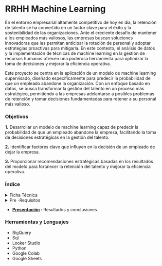 # RRHH Machine Learning

En el entorno empresarial altamente competitivo de hoy en día, la retención de talento se ha convertido en un factor clave para el éxito y la sostenibilidad de las organizaciones. Ante el creciente desafío de mantener a los empleados más valiosos, las empresas buscan soluciones innovadoras que les permitan anticipar la rotación de personal y adoptar estrategias proactivas para mitigarla. En este contexto, el análisis de datos y la implementación de técnicas de machine learning en la gestión de recursos humanos ofrecen una poderosa herramienta para optimizar la toma de decisiones y mejorar la eficiencia operativa.

Este proyecto se centra en la aplicación de un modelo de machine learning supervisado, diseñado específicamente para predecir la probabilidad de que un empleado abandone la organización. Con un enfoque basado en datos, se busca transformar la gestión del talento en un proceso más estratégico, permitiendo a las empresas adelantarse a posibles problemas de retención y tomar decisiones fundamentadas para retener a su personal más valioso.

### Objetivos

**1.** Desarrollar un modelo de machine learning capaz de predecir la probabilidad de que un empleado abandone la empresa, facilitando la toma de decisiones estratégicas en la gestión del talento.

**2.**  Identificar factores clave que influyen en la decisión de un empleado de dejar la empresa.

**3.** Proporcionar recomendaciones estratégicas basadas en los resultados del modelo para fortalecer la retención del talento y mejorar la eficiencia operativa.

### Índice

<details>
  <summary>Ficha Técnica</summary>
    Toma de decisiones y conclusiones
  
  1. [**Procesamiento y Preparación de la Base de Datos**](https://github.com/Maria-Data-Analyst/RRHH_Machine_Learning-/blob/Consultas-Query/procesamiento.md)
     
     
  2.  [**Técnica de análisis**](https://github.com/Maria-Data-Analyst/RRHH_Machine_Learning-/blob/Consultas-Query/Tecnica_analisis/machine_learning.md)



     
</details>



 <details>
  <summary>Pre -Requisitos</summary>
     Código y visualización
   
  1. [**Hito 2 del Proyecto 1**](https://github.com/Maria-Data-Analyst/Segmentacion/blob/main/cohorte.md)
    
     
  2. **Hitos 2 y 3 del Proyecto 2**
     - [Hito 2](https://github.com/Maria-Data-Analyst/Proyecto-Validacion-Hipotesis/blob/main/Tecnica-Analisis/prueba_significancia.md)
     - [Hito 3](https://github.com/Maria-Data-Analyst/Proyecto-Validacion-Hipotesis/blob/main/Tecnica-Analisis/regresion_lineal.md)
       
  3. [**hitos 2 y 3 del Proyecto 3**](https://github.com/Maria-Data-Analyst/riesgo_relativo)
    
     
</details>

* [**Presentación**](https://docs.google.com/presentation/d/1N8CyGMZEqM0x2d-FQV4HIDuzDcZuWPwII8h33WmIpQo/edit?usp=sharing) : Resultados y conclusiones 
  


### Herramientas y Lenguajes 
- BigQuery
- Sql
- Looker Studio
- Python
- Google Colab
- Google Sheets


